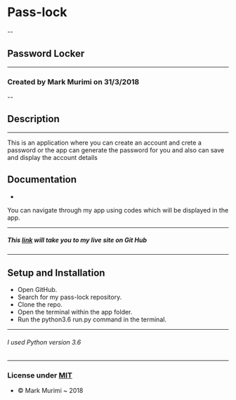 # Pass-lock
--
## Password Locker
---

### Created by Mark Murimi on 31/3/2018
--

## Description
---
This is an application where you can create an account and crete a password or the app can generate the password for you and also can save and display the account details

## Documentation
-
You can navigate through my app using codes which will be displayed in the app.

---
##### This [link](https://github.com/markmurimi/pass-lock) will take you to my live site on Git Hub
---

## Setup and Installation
* Open GitHub.
* Search for my pass-lock repository.
* Clone the repo.
* Open the terminal within the app folder.
* Run the python3.6 run.py command in the terminal.
---
###### I used Python version 3.6
---

### License under [MIT]()
*  © Mark Murimi ~ 2018